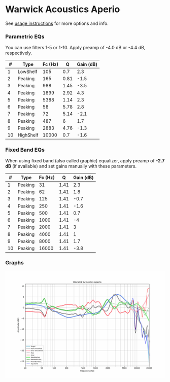 # Warwick Acoustics Aperio
See [usage instructions](https://github.com/jaakkopasanen/AutoEq#usage) for more options and info.

### Parametric EQs
You can use filters 1-5 or 1-10. Apply preamp of -4.0 dB or -4.4 dB, respectively.

|   # | Type      |   Fc (Hz) |    Q |   Gain (dB) |
|-----|-----------|-----------|------|-------------|
|   1 | LowShelf  |       105 | 0.7  |         2.3 |
|   2 | Peaking   |       165 | 0.81 |        -1.5 |
|   3 | Peaking   |       988 | 1.45 |        -3.5 |
|   4 | Peaking   |      1899 | 2.92 |         4.3 |
|   5 | Peaking   |      5388 | 1.14 |         2.3 |
|   6 | Peaking   |        58 | 5.78 |         2.8 |
|   7 | Peaking   |        72 | 5.14 |        -2.1 |
|   8 | Peaking   |       487 | 6    |         1.7 |
|   9 | Peaking   |      2883 | 4.76 |        -1.3 |
|  10 | HighShelf |     10000 | 0.7  |        -1.6 |

### Fixed Band EQs
When using fixed band (also called graphic) equalizer, apply preamp of **-2.7 dB** (if available) and set gains manually with these parameters.

|   # | Type    |   Fc (Hz) |    Q |   Gain (dB) |
|-----|---------|-----------|------|-------------|
|   1 | Peaking |        31 | 1.41 |         2.3 |
|   2 | Peaking |        62 | 1.41 |         1.8 |
|   3 | Peaking |       125 | 1.41 |        -0.7 |
|   4 | Peaking |       250 | 1.41 |        -1.6 |
|   5 | Peaking |       500 | 1.41 |         0.7 |
|   6 | Peaking |      1000 | 1.41 |        -4   |
|   7 | Peaking |      2000 | 1.41 |         3   |
|   8 | Peaking |      4000 | 1.41 |         1   |
|   9 | Peaking |      8000 | 1.41 |         1.7 |
|  10 | Peaking |     16000 | 1.41 |        -3.8 |

### Graphs
![](./Warwick%20Acoustics%20Aperio.png)
